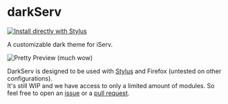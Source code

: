 # darkServ
[![Install directly with Stylus](https://img.shields.io/badge/Install%20directly%20with-Stylus-ff0099.svg)](https://raw.githubusercontent.com/P1NK-GANG/darkServ/master/darkServ.user.css)

A customizable dark theme for iServ.

![Pretty Preview (much wow)](https://raw.githubusercontent.com/P1NK-GANG/darkServ/testing\(much_science\)/preview.gif)

DarkServ is designed to be used with [Stylus](https://github.com/openstyles/stylus) and Firefox (untested on other configurations).\
It's still WIP and we have access to only a limited amount of modules. So feel free to open an [issue](https://github.com/P1NK-GANG/darkServ/issues) or a [pull request](https://github.com/P1NK-GANG/darkServ/pulls).